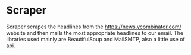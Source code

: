 # Scraper

Scraper scrapes the headlines from the https://news.ycombinator.com/ website and then mails the most appropriate headlines to our email.
The libraries used mainly are BeautifulSoup and MailSMTP, also a little use of api. 
